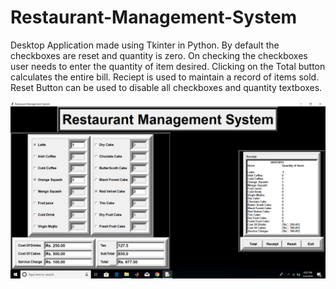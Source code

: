 # Restaurant-Management-System
Desktop Application made using Tkinter in Python.
By default the checkboxes are reset and quantity is zero.
On checking the  checkboxes user needs to enter the quantity of item desired.
Clicking on the Total button calculates the entire bill.
Reciept is used to maintain a record of items sold.
Reset Button can be used to disable all checkboxes and quantity textboxes.

<img src="https://github.com/ashnakapoor07/cafe-management-system/blob/master/rms.png">

